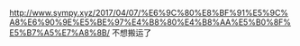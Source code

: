 http://www.sympy.xyz/2017/04/07/%E6%9C%80%E8%BF%91%E5%9C%A8%E6%90%9E%E5%BE%97%E4%B8%80%E4%B8%AA%E5%B0%8F%E5%B7%A5%E7%A8%8B/
不想搬运了
